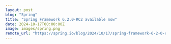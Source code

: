 ```yaml
---
layout: post
blog: "Spring"
title: "Spring Framework 6.2.0-RC2 available now"
date: 2024-10-17T00:00:00Z
image: images/spring.png
remote_url: "https://spring.io/blog/2024/10/17/spring-framework-6-2-0-rc2-available-now"
---
```

